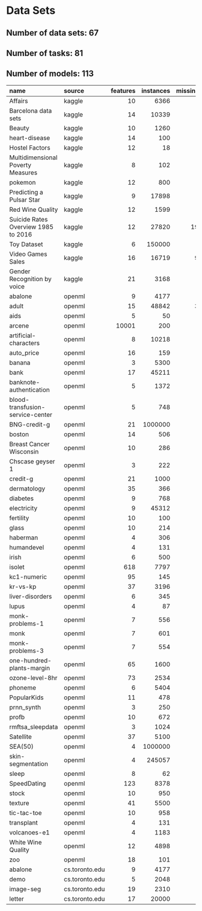 # Data Sets

## Number of data sets: 67

## Number of tasks: 81

## Number of models: 113

|name                                |source         | features| instances| missing_val| tasks| models|
|:-----------------------------------|:--------------|--------:|---------:|-----------:|-----:|------:|
|Affairs                             |kaggle         |       10|      6366|           0|     0|      0|
|Barcelona data sets                 |kaggle         |       14|     10339|          27|     1|      1|
|Beauty                              |kaggle         |       10|      1260|           0|     2|      2|
|heart-disease                       |kaggle         |       14|       100|           0|     2|      2|
|Hostel Factors                      |kaggle         |       12|        18|           0|     0|      0|
|Multidimensional Poverty Measures   |kaggle         |        8|       102|           0|     1|      1|
|pokemon                             |kaggle         |       12|       800|         386|     0|      0|
|Predicting a Pulsar Star            |kaggle         |        9|     17898|           0|     2|      2|
|Red Wine Quality                    |kaggle         |       12|      1599|           0|     1|      1|
|Suicide Rates Overview 1985 to 2016 |kaggle         |       12|     27820|       19456|     1|      1|
|Toy Dataset                         |kaggle         |        6|    150000|           0|     0|      0|
|Video Games Sales                   |kaggle         |       16|     16719|        9772|     0|      0|
|Gender Recognition by voice         |kaggle         |       21|      3168|           0|     0|      0|
|abalone                             |openml         |        9|      4177|           0|     2|      2|
|adult                               |openml         |       15|     48842|        3620|     0|      0|
|aids                                |openml         |        5|        50|           0|     2|      2|
|arcene                              |openml         |    10001|       200|           0|     0|      0|
|artificial-characters               |openml         |        8|     10218|           0|     2|      2|
|auto_price                          |openml         |       16|       159|           0|     4|      6|
|banana                              |openml         |        3|      5300|           0|     1|      1|
|bank                                |openml         |       17|     45211|           0|     1|      1|
|banknote-authentication             |openml         |        5|      1372|           0|     2|      2|
|blood-transfusion-service-center    |openml         |        5|       748|           0|     1|      1|
|BNG-credit-g                        |openml         |       21|   1000000|           0|     0|      0|
|boston                              |openml         |       14|       506|           0|     1|      1|
|Breast Cancer Wisconsin             |openml         |       10|       286|           9|     1|      2|
|Chscase geyser 1                    |openml         |        3|       222|           0|     1|      3|
|credit-g                            |openml         |       21|      1000|           0|     2|      2|
|dermatology                         |openml         |       35|       366|           8|     2|      2|
|diabetes                            |openml         |        9|       768|           0|     3|      5|
|electricity                         |openml         |        9|     45312|           0|     3|      3|
|fertility                           |openml         |       10|       100|           0|     4|      4|
|glass                               |openml         |       10|       214|           0|     1|      1|
|haberman                            |openml         |        4|       306|           0|     1|      2|
|humandevel                          |openml         |        4|       131|           0|     0|      0|
|irish                               |openml         |        6|       500|          32|     2|      4|
|isolet                              |openml         |      618|      7797|           0|     1|      1|
|kc1-numeric                         |openml         |       95|       145|           0|     1|      1|
|kr-vs-kp                            |openml         |       37|      3196|           0|     1|      1|
|liver-disorders                     |openml         |        6|       345|           0|     2|      5|
|lupus                               |openml         |        4|        87|           0|     2|      2|
|monk-problems-1                     |openml         |        7|       556|           0|     0|      0|
|monk                                |openml         |        7|       601|           0|     0|      0|
|monk-problems-3                     |openml         |        7|       554|           0|     0|      0|
|one-hundred-plants-margin           |openml         |       65|      1600|           0|     1|      1|
|ozone-level-8hr                     |openml         |       73|      2534|           0|     1|      1|
|phoneme                             |openml         |        6|      5404|           0|     0|      0|
|PopularKids                         |openml         |       11|       478|           0|     3|      3|
|prnn_synth                          |openml         |        3|       250|           0|     1|      2|
|profb                               |openml         |       10|       672|         666|     0|      0|
|rmftsa_sleepdata                    |openml         |        3|      1024|           0|     2|      2|
|Satellite                           |openml         |       37|      5100|           0|     0|      0|
|SEA(50)                             |openml         |        4|   1000000|           0|     2|      5|
|skin-segmentation                   |openml         |        4|    245057|           0|     4|      8|
|sleep                               |openml         |        8|        62|          11|     2|      4|
|SpeedDating                         |openml         |      123|      8378|           0|     0|      0|
|stock                               |openml         |       10|       950|           0|     3|      4|
|texture                             |openml         |       41|      5500|           0|     0|      0|
|tic-tac-toe                         |openml         |       10|       958|           0|     0|      0|
|transplant                          |openml         |        4|       131|           0|     0|      0|
|volcanoes-e1                        |openml         |        4|      1183|           0|     0|      0|
|White Wine Quality                  |openml         |       12|      4898|           0|     2|      7|
|zoo                                 |openml         |       18|       101|           0|     3|      4|
|abalone                             |cs.toronto.edu |        9|      4177|           0|     2|      4|
|demo                                |cs.toronto.edu |        5|      2048|           0|     0|      0|
|image-seg                           |cs.toronto.edu |       19|      2310|           0|     2|      2|
|letter                              |cs.toronto.edu |       17|     20000|           0|     0|      0|
